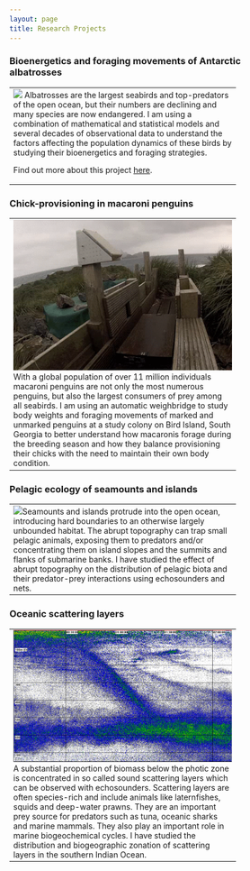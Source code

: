 ```yaml
---
layout: page
title: Research Projects
---
```



### Bioenergetics and foraging movements of Antarctic albatrosses
<table style="width:80%"><tr><td>
<img class="img-research" src="http://leah.johnson-gramacy.com/albatross/wp-content/gallery/at-sea/JC66-800px-wm-2573.jpg"></img> Albatrosses are the largest seabirds and top-predators of the open ocean, but their numbers are declining and many species are now endangered. I am using a combination of mathematical and statistical models and several decades of observational data to understand the factors affecting the population dynamics of these birds by studying their bioenergetics and foraging strategies. 

Find out more about this project <a href="http://leah.johnson-gramacy.com/albatross">here</a>.
</td></tr></table>

### Chick-provisioning in macaroni penguins
<table style="width:80%"><tr><td>
<img class="img-research" src="/public/images/jumping_out_crop.gif"></img> With a global population of over 11 million individuals macaroni penguins are not only the most numerous penguins, but also the largest consumers of prey among all seabirds. I am using an automatic weighbridge to study body weights and foraging movements of marked and unmarked penguins at a study colony on Bird Island, South Georgia to better understand how macaronis forage during the breeding season and how they balance provisioning their chicks with the need to maintain their own body condition.
</td></tr></table>

### Pelagic ecology of seamounts and islands 
<table style="width:80%"><tr><td>
<img class="img-research" src="http://news.bbcimg.co.uk/media/images/51453000/gif/_51453465_pic6.gif"></img>Seamounts and islands protrude into the open ocean, introducing hard boundaries to an otherwise largely unbounded habitat. The abrupt topography can trap small pelagic animals, exposing them to predators and/or concentrating them on island slopes and the summits and flanks of submarine banks. I have studied the effect of abrupt topography on the distribution of pelagic biota and their predator-prey interactions using echosounders and nets.
</td></tr></table>

### Oceanic scattering layers
<table style="width:80%"><tr><td>
<img class="img-research" src="/public/images/DVM38kHz.jpg"></img>A substantial proportion of biomass below the photic zone is concentrated in so called sound scattering layers which can be observed with echosounders. Scattering layers are often species-rich and include animals like laternfishes, squids and deep-water prawns. They are an important prey source for predators such as tuna, oceanic sharks and marine mammals. They also play an important role in marine biogeochemical cycles. I have studied the distribution and biogeographic zonation of scattering layers in the southern Indian Ocean. 
</td></tr></table>

